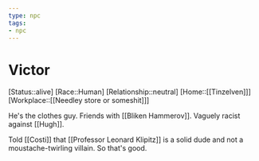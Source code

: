 ```yaml
---
type: npc
tags: 
- npc
---
```


# Victor

[Status::alive]
[Race::Human]
[Relationship::neutral]
[Home::[[Tinzelven]]]
[Workplace::[[Needley store or someshit]]]

He's the clothes guy. Friends with [[Bliken Hammerov]]. Vaguely racist against [[Hugh]].

Told [[Costi]] that [[Professor Leonard Klipitz]] is a solid dude and not a moustache-twirling villain. So that's good.